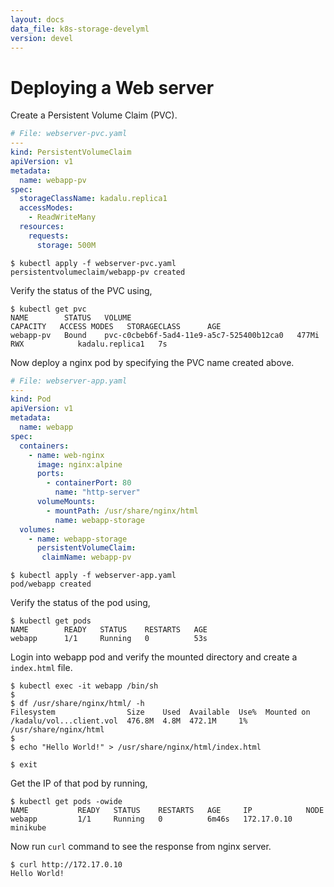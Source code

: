 ```yaml
---
layout: docs
data_file: k8s-storage-develyml
version: devel
---
```

# Deploying a Web server

Create a Persistent Volume Claim (PVC).

```yaml
# File: webserver-pvc.yaml
---
kind: PersistentVolumeClaim
apiVersion: v1
metadata:
  name: webapp-pv
spec:
  storageClassName: kadalu.replica1
  accessModes:
    - ReadWriteMany
  resources:
    requests:
      storage: 500M
```

```console
$ kubectl apply -f webserver-pvc.yaml
persistentvolumeclaim/webapp-pv created
```

Verify the status of the PVC using,

```console
$ kubectl get pvc
NAME        STATUS   VOLUME                                     CAPACITY   ACCESS MODES   STORAGECLASS      AGE
webapp-pv   Bound    pvc-c0cbeb6f-5ad4-11e9-a5c7-525400b12ca0   477Mi      RWX            kadalu.replica1   7s
```

Now deploy a nginx pod by specifying the PVC name created above.

```yaml
# File: webserver-app.yaml
---
kind: Pod
apiVersion: v1
metadata:
  name: webapp
spec:
  containers:
    - name: web-nginx
      image: nginx:alpine
      ports:
        - containerPort: 80
          name: "http-server"
      volumeMounts:
        - mountPath: /usr/share/nginx/html
          name: webapp-storage
  volumes:
    - name: webapp-storage
      persistentVolumeClaim:
       claimName: webapp-pv
```

```console
$ kubectl apply -f webserver-app.yaml
pod/webapp created
```

Verify the status of the pod using,

```console
$ kubectl get pods
NAME        READY   STATUS    RESTARTS   AGE
webapp      1/1     Running   0          53s
```

Login into webapp pod and verify the mounted directory and create a
`index.html` file.

```console
$ kubectl exec -it webapp /bin/sh
$
$ df /usr/share/nginx/html/ -h
Filesystem                Size    Used  Available  Use%  Mounted on
/kadalu/vol...client.vol  476.8M  4.8M  472.1M     1%    /usr/share/nginx/html
$
$ echo "Hello World!" > /usr/share/nginx/html/index.html

$ exit
```

Get the IP of that pod by running,

```console
$ kubectl get pods -owide
NAME           READY   STATUS    RESTARTS   AGE     IP            NODE
webapp         1/1     Running   0          6m46s   172.17.0.10   minikube
```

Now run `curl` command to see the response from nginx server.

```console
$ curl http://172.17.0.10
Hello World!
```
